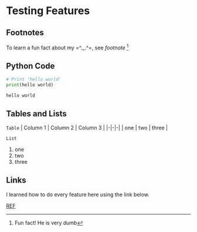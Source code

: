 # Testing Features
## Footnotes 
To learn a fun fact about my =^._.^=, see *footnote* [^1]

## Python Code
```python
# Print 'hello world'
print(hello world)
```

    hello world 

## Tables and Lists 
`Table`
| Column 1 | Column 2 | Column 3 |
|-|-|-|
| one | two | three |

`List`
1. one
2. two
3. three

## Links
I learned how to do every feature here using the link below.

[REF](https://www.markdownguide.org/cheat-sheet/)

[^1]: Fun fact! He is very dumb 
